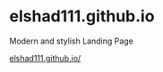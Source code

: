 # elshad111.github.io

Modern and stylish Landing Page

[elshad111.github.io/](https://elshad111.github.io/)
